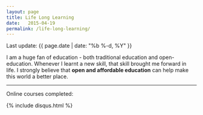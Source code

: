 ```yaml
---
layout: page
title: Life Long Learning
date:   2015-04-19
permalink: /life-long-learning/
---
```

<p>Last update: {{ page.date | date: "%b %-d, %Y" }}</p>

I am a huge fan of education - both traditional education and open-education. Whenever I learnt a new skill, that skill brought me forward in life. I strongly believe that **open and affordable education** can help make this world a better place.

***

Online courses completed:

{% include disqus.html %}
